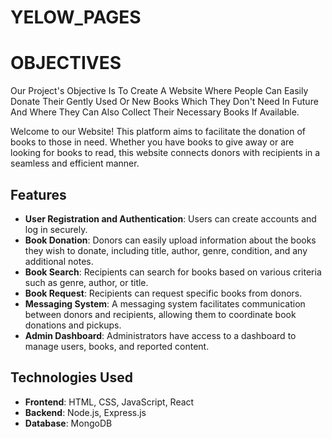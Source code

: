 # YELOW_PAGES

# OBJECTIVES

Our Project's Objective Is To Create A Website Where People Can Easily Donate Their Gently Used Or New Books Which They Don't Need In Future And Where They Can Also Collect Their Necessary Books If Available.


Welcome to our  Website! This platform aims to facilitate the donation of books to those in need. Whether you have books to give away or are looking for books to read, this website connects donors with recipients in a seamless and efficient manner.

## Features

- **User Registration and Authentication**: Users can create accounts and log in securely.
- **Book Donation**: Donors can easily upload information about the books they wish to donate, including title, author, genre, condition, and any additional notes.
- **Book Search**: Recipients can search for books based on various criteria such as genre, author, or title.
- **Book Request**: Recipients can request specific books from donors.
- **Messaging System**: A messaging system facilitates communication between donors and recipients, allowing them to coordinate book donations and pickups.
- **Admin Dashboard**: Administrators have access to a dashboard to manage users, books, and reported content.

## Technologies Used

- **Frontend**: HTML, CSS, JavaScript, React
- **Backend**: Node.js, Express.js
- **Database**: MongoDB



